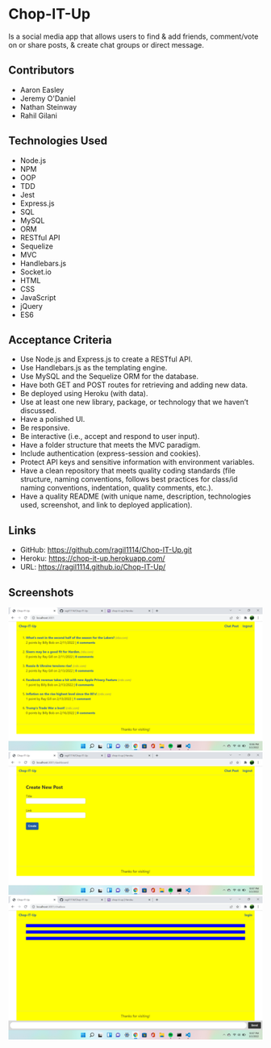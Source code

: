 # Chop-IT-Up
Is a social media app that allows users to find & add friends, comment/vote on or share posts, & create chat groups or direct message.

## Contributors
- Aaron Easley
- Jeremy O'Daniel
- Nathan Steinway
- Rahil Gilani

## Technologies Used
- Node.js
- NPM
- OOP
- TDD
- Jest
- Express.js
- SQL
- MySQL
- ORM
- RESTful API
- Sequelize
- MVC
- Handlebars.js
- Socket.io
- HTML
- CSS
- JavaScript
- jQuery
- ES6

## Acceptance Criteria
- Use Node.js and Express.js to create a RESTful API.
- Use Handlebars.js as the templating engine.
- Use MySQL and the Sequelize ORM for the database.
- Have both GET and POST routes for retrieving and adding new data.
- Be deployed using Heroku (with data).
- Use at least one new library, package, or technology that we haven’t discussed.
- Have a polished UI.
- Be responsive.
- Be interactive (i.e., accept and respond to user input).
- Have a folder structure that meets the MVC paradigm.
- Include authentication (express-session and cookies).
- Protect API keys and sensitive information with environment variables.
- Have a clean repository that meets quality coding standards (file structure, naming conventions, follows best practices for class/id naming conventions, indentation, quality comments, etc.).
- Have a quality README (with unique name, description, technologies used, screenshot, and link to deployed application).

## Links
- GitHub: 
https://github.com/ragil1114/Chop-IT-Up.git
- Heroku: 
https://chop-it-up.herokuapp.com/
- URL: 
https://ragil1114.github.io/Chop-IT-Up/

## Screenshots
![demo](https://github.com/ragil1114/Chop-IT-Up/blob/main/public/images/demo.png)
![demo2](https://github.com/ragil1114/Chop-IT-Up/blob/main/public/images/demo2.png)
![demo3](https://github.com/ragil1114/Chop-IT-Up/blob/main/public/images/demo3.png)